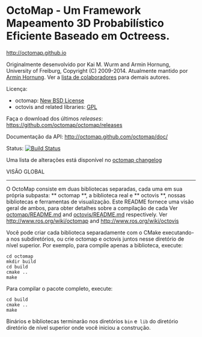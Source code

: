 OctoMap - Um Framework Mapeamento 3D Probabilístico Eficiente Baseado em Octreess.
===========================================================================

http://octomap.github.io

Originalmente desenvolvido por Kai M. Wurm and Armin Hornung, University of Freiburg, Copyright (C) 2009-2014.
Atualmente mantido por [Armin Hornung](https://github.com/ahornung).
Ver a [lista de colaboradores](octomap/AUTHORS.txt) para demais autores.

Licença: 
  * octomap: [New BSD License](octomap/LICENSE.txt)
  * octovis and related libraries: [GPL](octovis/LICENSE.txt)


Faça o download dos últimos *releases*:
  https://github.com/octomap/octomap/releases

Documentação da API:
  http://octomap.github.com/octomap/doc/
  
Status: 
  [![Build Status](https://travis-ci.org/OctoMap/octomap.png?branch=devel)](https://travis-ci.org/OctoMap/octomap)
  
Uma lista de alterações está disponível no [octomap changelog](octomap/CHANGELOG.txt)


VISÃO GLOBAL

--------
O OctoMap consiste em duas bibliotecas separadas, cada uma em sua própria subpasta:
** octomap **, a biblioteca real e ** octovis **, nossas bibliotecas e ferramentas de visualização.
Este README fornece uma visão geral de ambos, para obter detalhes sobre a compilação de cada
Ver [octomap/README.md](octomap/README.md) and [octovis/README.md](octovis/README.md) respectively.
Ver http://www.ros.org/wiki/octomap and http://www.ros.org/wiki/octovis

Você pode criar cada biblioteca separadamente com o CMake executando-a nos subdiretórios,
ou crie octomap e octovis juntos nesse diretório de nível superior. Por exemplo, para
compile apenas a biblioteca, execute:

    cd octomap
    mkdir build
    cd build
    cmake ..
    make
  
Para compilar o pacote completo, execute:

    cd build
    cmake ..
    make
  
Binários e bibliotecas terminarão nos diretórios `bin` e` lib` do diretório
diretório de nível superior onde você iniciou a construção.
